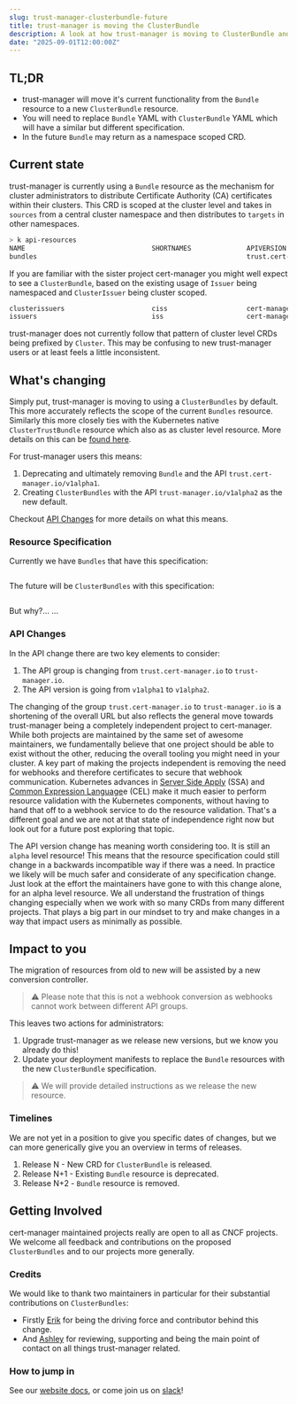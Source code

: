 ```yaml
---
slug: trust-manager-clusterbundle-future
title: trust-manager is moving the ClusterBundle
description: A look at how trust-manager is moving to ClusterBundle and the impact for you
date: "2025-09-01T12:00:00Z"
---
```


## TL;DR

- trust-manager will move it's current functionality from the `Bundle` resource to a new `ClusterBundle` resource.
- You will need to replace `Bundle` YAML with `ClusterBundle` YAML which will have a similar but different specification.
- In the future `Bundle` may return as a namespace scoped CRD.

## Current state

trust-manager is currently using a `Bundle` resource as the mechanism for cluster administrators to distribute Certificate Authority (CA) certificates within their clusters.
This CRD is scoped at the cluster level and takes in `sources` from a central cluster namespace and then distributes to `targets` in other namespaces.

```sh
> k api-resources
NAME                                SHORTNAMES              APIVERSION                                NAMESPACED   KIND
bundles                                                     trust.cert-manager.io/v1alpha1            false        Bundle
```

If you are familiar with the sister project cert-manager you might well expect to see a `ClusterBundle`, based on the existing usage of `Issuer` being namespaced and `ClusterIssuer` being cluster scoped.

```sh
clusterissuers                      ciss                    cert-manager.io/v1                        false        ClusterIssuer
issuers                             iss                     cert-manager.io/v1                        true         Issuer
```

trust-manager does not currently follow that pattern of cluster level CRDs being prefixed by `Cluster`.
This may be confusing to new trust-manager users or at least feels a little inconsistent.

## What's changing

Simply put, trust-manager is moving to using a `ClusterBundles` by default.
This more accurately reflects the scope of the current `Bundles` resource.
Similarly this more closely ties with the Kubernetes native `ClusterTrustBundle` resource which also as as cluster level resource.
More details on this can be [found here](https://kubernetes.io/docs/reference/access-authn-authz/certificate-signing-requests/#cluster-trust-bundles).

For trust-manager users this means:

1) Deprecating and ultimately removing `Bundle` and the API `trust.cert-manager.io/v1alpha1`.
1) Creating `ClusterBundles` with the API `trust-manager.io/v1alpha2` as the new default.

Checkout [API Changes](#api-changes) for more details on what this means.

### Resource Specification

Currently we have `Bundles` that have this specification:

```yaml

```

The future will be `ClusterBundles` with this specification:

```yaml

```

But why?...<TDB> ...

### API Changes

In the API change there are two key elements to consider:

1) The API group is changing from `trust.cert-manager.io` to `trust-manager.io`.
1) The API version is going from `v1alpha1` to `v1alpha2`.

The changing of the group `trust.cert-manager.io` to `trust-manager.io` is a shortening of the overall URL but also reflects the general move towards trust-manager being a completely independent project to cert-manager.
While both projects are maintained by the same set of awesome maintainers, we fundamentally believe that one project should be able to exist without the other, reducing the overall tooling you might need in your cluster.
A key part of making the projects independent is removing the need for webhooks and therefore certificates to secure that webhook communication.
Kubernetes advances in [Server Side Apply](https://kubernetes.io/docs/reference/using-api/server-side-apply/) (SSA) and [Common Expression Language](https://kubernetes.io/docs/reference/using-api/cel/)e (CEL) make it much easier to perform resource validation with the Kubernetes components, without having to hand that off to a webhook service to do the resource validation.
That's a different goal and we are not at that state of independence right now but look out for a future post exploring that topic.

The API version change has meaning worth considering too. It is still an `alpha` level resource!
This means that the resource specification could still change in a backwards incompatible way if there was a need.
In practice we likely will be much safer and considerate of any specification change.
Just look at the effort the maintainers have gone to with this change alone, for an alpha level resource.
We all understand the frustration of things changing especially when we work with so many CRDs from many different projects.
That plays a big part in our mindset to try and make changes in a way that impact users as minimally as possible.

## Impact to you

The migration of resources from old to new will be assisted by a new conversion controller.

> ⚠️ Please note that this is not a webhook conversion as webhooks cannot work between different API groups.

This leaves two actions for administrators:

1) Upgrade trust-manager as we release new versions, but we know you already do this!
1) Update your deployment manifests to replace the `Bundle` resources with the new `ClusterBundle` specification.

> ⚠️ We will provide detailed instructions as we release the new resource.

### Timelines

We are not yet in a position to give you specific dates of changes, but we can more generically give you an overview in terms of releases.

1. Release N - New CRD for `ClusterBundle` is released.
1. Release N+1 - Existing `Bundle` resource is deprecated.
1. Release N+2 - `Bundle` resource is removed.

## Getting Involved

cert-manager maintained projects really are open to all as CNCF projects.
We welcome all feedback and contributions on the proposed `ClusterBundles` and to our projects more generally.

### Credits

We would like to thank two maintainers in particular for their substantial contributions on `ClusterBundles`:

- Firstly [Erik](https://github.com/erikgb) for being the driving force and contributor behind this change.
- And [Ashley](https://github.com/sgtcodfish) for reviewing, supporting and being the main point of contact on all things trust-manager related.

### How to jump in

See our [website docs](../docs/contributing/README.md), or come join us on [slack](../docs/contributing/README.md#slack)!
